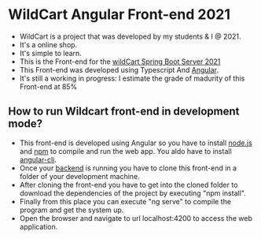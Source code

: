 # WildCart Angular Front-end 2021

* WildCart is a project that was developed by my students & I @ 2021.
* It's a online shop.
* It's simple to learn.
* This is the Front-end for the [wildCart Spring Boot Server 2021](https://github.com/rafaelaznar/wildCartSBServer2021)
* This Front-end was developed using Typescript And [Angular](https://angular.io/).
* It's still a working in progress: I estimate the grade of madurity of this Front-end at 85%  

## How to run Wildcart front-end in development mode?
* This front-end is developed using Angular so you have to install [node.js](https://nodejs.org) and [npm](https://www.npmjs.com/) to compile and run the web app. You aldo have to install [angular-cli](https://angular.io/cli).
* Once your [backend](https://github.com/rafaelaznar/wildCartSBServer2021) is running you have to clone this front-end in a folder of your development machine. 
* After cloning the front-end you have to get into the cloned folder to download the dependencies of the project by executing "npm install".
* Finally from this place you can execute "ng serve" to compile the program and get the system up. 
* Open the browser and navigate to url localhost:4200 to access the web application.

